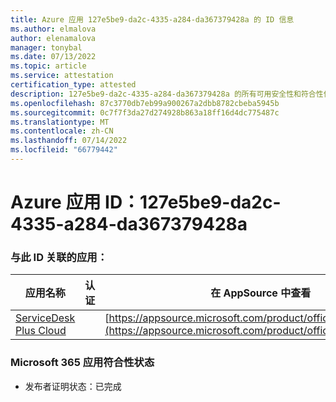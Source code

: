 ```yaml
---
title: Azure 应用 127e5be9-da2c-4335-a284-da367379428a 的 ID 信息
ms.author: elmalova
author: elenamalova
manager: tonybal
ms.date: 07/13/2022
ms.topic: article
ms.service: attestation
certification_type: attested
description: 127e5be9-da2c-4335-a284-da367379428a 的所有可用安全性和符合性信息信息。
ms.openlocfilehash: 87c3770db7eb99a900267a2dbb8782cbeba5945b
ms.sourcegitcommit: 0c7f7f3da27d274928b863a18ff16d4dc775487c
ms.translationtype: MT
ms.contentlocale: zh-CN
ms.lasthandoff: 07/14/2022
ms.locfileid: "66779442"
---
```

# <a name="azure-app-id-127e5be9-da2c-4335-a284-da367379428a"></a>Azure 应用 ID：127e5be9-da2c-4335-a284-da367379428a


### <a name="apps-associated-with-this-id"></a>与此 ID 关联的应用：
| **应用名称** | **认证** | **在 AppSource 中查看** |
|--------------|---------------|-----------------------|
| [ServiceDesk Plus Cloud](../forward/WA200000037.md) |  | [https://appsource.microsoft.com/product/office/WA200000037](https://appsource.microsoft.com/product/office/WA200000037) |

### <a name="microsoft-365-app-compliance-status"></a>Microsoft 365 应用符合性状态
- 发布者证明状态：已完成
